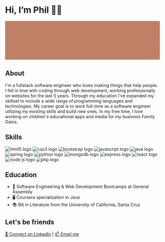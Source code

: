 <html>
<head>
</head>
<body>
  <h1>Hi, I’m Phil 👋🏻 </h1>
  <img src="/banner.gif" alt="Image that reads "Phil Garbrecht, Full-Stack Software Engineer">         
  <h2>About</h2>      
  <p>I'm a fullstack software engineer who loves making things that help people. I fell in love with coding through web development, working professionally on websites for the last 5 years. Through my education I've expanded my skillset to include a wide range of programming languages and technologies. My career goal is to work full-time as a software engineer utilizing my existing skills and build new ones. In my free time, I love working on children's educational apps and media for my business Family Gains.</p>                                                                                    
  <h2>Skills</h2>   <!--Note: the space needs to be below this for proper formatting -->
                                                                                             
<img src="https://cdn.jsdelivr.net/gh/devicons/devicon/icons/html5/html5-plain-wordmark.svg" height="60px" alt="html5 logo"/>  <img src="https://cdn.jsdelivr.net/gh/devicons/devicon/icons/css3/css3-plain-wordmark.svg" height="60px" alt="css3 logo"/>  <img src="https://cdn.jsdelivr.net/gh/devicons/devicon/icons/bootstrap/bootstrap-plain-wordmark.svg" height="60px" alt="bootstrap logo"/>  <img src="https://cdn.jsdelivr.net/gh/devicons/devicon/icons/javascript/javascript-plain.svg" height="60px" alt="javascript logo"/> 
<img src="https://cdn.jsdelivr.net/gh/devicons/devicon/icons/java/java-plain-wordmark.svg" height="60px" alt="java logo"/>  <img src="https://cdn.jsdelivr.net/gh/devicons/devicon/icons/spring/spring-plain-wordmark.svg" height="60px" alt="spring logo"/>  <img src="https://cdn.jsdelivr.net/gh/devicons/devicon/icons/python/python-original-wordmark.svg" height="60px" alt="python logo"/>  <img src="https://cdn.jsdelivr.net/gh/devicons/devicon/icons/mongodb/mongodb-plain-wordmark.svg" height="60px" alt="mongodb logo"/>  <img src="https://cdn.jsdelivr.net/gh/devicons/devicon/icons/express/express-original-wordmark.svg" height="60px" alt="express logo"/> 
<img src="https://cdn.jsdelivr.net/gh/devicons/devicon/icons/react/react-original-wordmark.svg" height="60px" alt="react logo"/>  <img src="https://cdn.jsdelivr.net/gh/devicons/devicon/icons/nodejs/nodejs-plain-wordmark.svg" height="60px" alt="node js logo"/>  <img src="https://cdn.jsdelivr.net/gh/devicons/devicon/icons/php/php-plain.svg" height="60px" alt="php logo"/>

  <h2>Education</h2>                                                                                                                 
  <ul>
<li>🥾 Software Engineering & Web Development Bootcamps at General Assembly</li>
<li>🖥️ Coursera specialization in Java</li>
<li>📚 BA in Literature from the University of California, Santa Cruz</li>
  </ul>
  <h2>Let's be friends</h2> 
  <a href = "https://www.linkedin.com/in/philgarbrecht/">🔗 Connect on LinkedIn</a> | <a href = "mailto: philgarbrecht@gmail.com">📫 Email me</a>                                                                                                                                                           
  </body>
</html>
